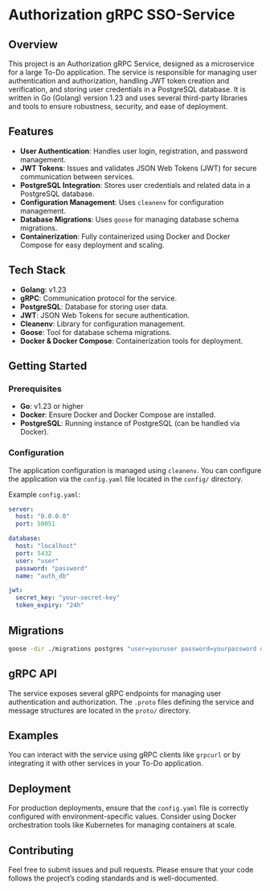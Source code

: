 # Authorization gRPC SSO-Service

## Overview

This project is an Authorization gRPC Service, designed as a microservice for a large To-Do application. The service is responsible for managing user authentication and authorization, handling JWT token creation and verification, and storing user credentials in a PostgreSQL database. It is written in Go (Golang) version 1.23 and uses several third-party libraries and tools to ensure robustness, security, and ease of deployment.

## Features

- **User Authentication**: Handles user login, registration, and password management.
- **JWT Tokens**: Issues and validates JSON Web Tokens (JWT) for secure communication between services.
- **PostgreSQL Integration**: Stores user credentials and related data in a PostgreSQL database.
- **Configuration Management**: Uses `cleanenv` for configuration management.
- **Database Migrations**: Uses `goose` for managing database schema migrations.
- **Containerization**: Fully containerized using Docker and Docker Compose for easy deployment and scaling.

## Tech Stack

- **Golang**: v1.23
- **gRPC**: Communication protocol for the service.
- **PostgreSQL**: Database for storing user data.
- **JWT**: JSON Web Tokens for secure authentication.
- **Cleanenv**: Library for configuration management.
- **Goose**: Tool for database schema migrations.
- **Docker & Docker Compose**: Containerization tools for deployment.

## Getting Started

### Prerequisites

- **Go**: v1.23 or higher
- **Docker**: Ensure Docker and Docker Compose are installed.
- **PostgreSQL**: Running instance of PostgreSQL (can be handled via Docker).

### Configuration

The application configuration is managed using `cleanenv`. You can configure the application via the `config.yaml` file located in the `config/` directory.

Example `config.yaml`:

```yaml
server:
  host: "0.0.0.0"
  port: 50051

database:
  host: "localhost"
  port: 5432
  user: "user"
  password: "password"
  name: "auth_db"

jwt:
  secret_key: "your-secret-key"
  token_expiry: "24h"
```

## Migrations
```bash
goose -dir ./migrations postgres "user=youruser password=yourpassword dbname=yourdb sslmode=disable" up
```

## gRPC API

The service exposes several gRPC endpoints for managing user authentication and authorization. The `.proto` files defining the service and message structures are located in the `proto/` directory.

## Examples

You can interact with the service using gRPC clients like `grpcurl` or by integrating it with other services in your To-Do application.

## Deployment

For production deployments, ensure that the `config.yaml` file is correctly configured with environment-specific values. Consider using Docker orchestration tools like Kubernetes for managing containers at scale.

## Contributing

Feel free to submit issues and pull requests. Please ensure that your code follows the project’s coding standards and is well-documented.
